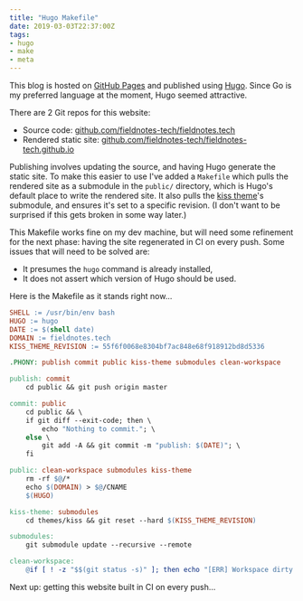 ```yaml
---
title: "Hugo Makefile"
date: 2019-03-03T22:37:00Z
tags:
- hugo
- make
- meta
---
```


This blog is hosted on [GitHub Pages](https://pages.github.com)
and published using [Hugo](https://gohugo.io).
Since Go is my preferred language at the moment, Hugo seemed attractive.

There are 2 Git repos for this website:

- Source code:
[github.com/fieldnotes-tech/fieldnotes.tech](https://github.com/fieldnotes-tech/fieldnotes.tech)
- Rendered static site:
[github.com/fieldnotes-tech/fieldnotes-tech.github.io](https://github.com/fieldnotes-tech/fieldnotes-tech.github.io)

Publishing involves updating the source,
and having Hugo generate the static site.
To make this easier to use I've added a `Makefile`
which pulls the rendered site as a submodule
in the `public/` directory,
which is Hugo's default place to write the rendered site.
It also pulls the [kiss theme](https://github.com/ribice/kiss)'s submodule,
and ensures it's set to a specific revision.
(I don't want to be surprised if this gets broken in some way later.)

This Makefile works fine on my dev machine,
but will need some refinement for the next phase:
having the site regenerated in CI on every push.
Some issues that will need to be solved are:

- It presumes the `hugo` command is already installed,
- It does not assert which version of Hugo should be used.

Here is the Makefile as it stands right now...

```Makefile
SHELL := /usr/bin/env bash
HUGO := hugo
DATE := $(shell date)
DOMAIN := fieldnotes.tech
KISS_THEME_REVISION := 55f6f0068e8304bf7ac848e68f918912bd8d5336

.PHONY: publish commit public kiss-theme submodules clean-workspace

publish: commit
	cd public && git push origin master

commit: public
	cd public && \
	if git diff --exit-code; then \
		echo "Nothing to commit."; \
	else \
		git add -A && git commit -m "publish: $(DATE)"; \
	fi

public: clean-workspace submodules kiss-theme
	rm -rf $@/*
	echo $(DOMAIN) > $@/CNAME
	$(HUGO)

kiss-theme: submodules
	cd themes/kiss && git reset --hard $(KISS_THEME_REVISION)

submodules:
	git submodule update --recursive --remote

clean-workspace:
	@if [ ! -z "$$(git status -s)" ]; then echo "[ERR] Workspace dirty."; exit 1; fi
```

Next up: getting this website built in CI on every push...
